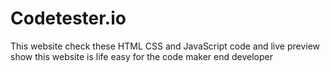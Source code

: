 # Codetester.io
This website check these HTML CSS and JavaScript code and live preview show this website is life easy for the code maker end developer
